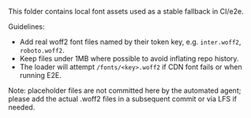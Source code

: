 This folder contains local font assets used as a stable fallback in CI/e2e.

Guidelines:
- Add real woff2 font files named by their token key, e.g. `inter.woff2`, `roboto.woff2`.
- Keep files under 1MB where possible to avoid inflating repo history.
- The loader will attempt `/fonts/<key>.woff2` if CDN font fails or when running E2E.

Note: placeholder files are not committed here by the automated agent; please add the actual .woff2 files in a subsequent commit or via LFS if needed.
